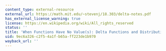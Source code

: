 ```yaml
---
content_type: external-resource
external_url: https://math.mit.edu/~stevenj/18.303/delta-notes.pdf
has_external_license_warning: true
license: https://en.wikipedia.org/wiki/All_rights_reserved
status: ''
title: 'When Functions Have No Value(s): Delta Functions and Distributions (PDF)'
uid: 9ec6a326-c2f5-4a1f-b65a-ff223de1b970
wayback_url: ''
---
```

